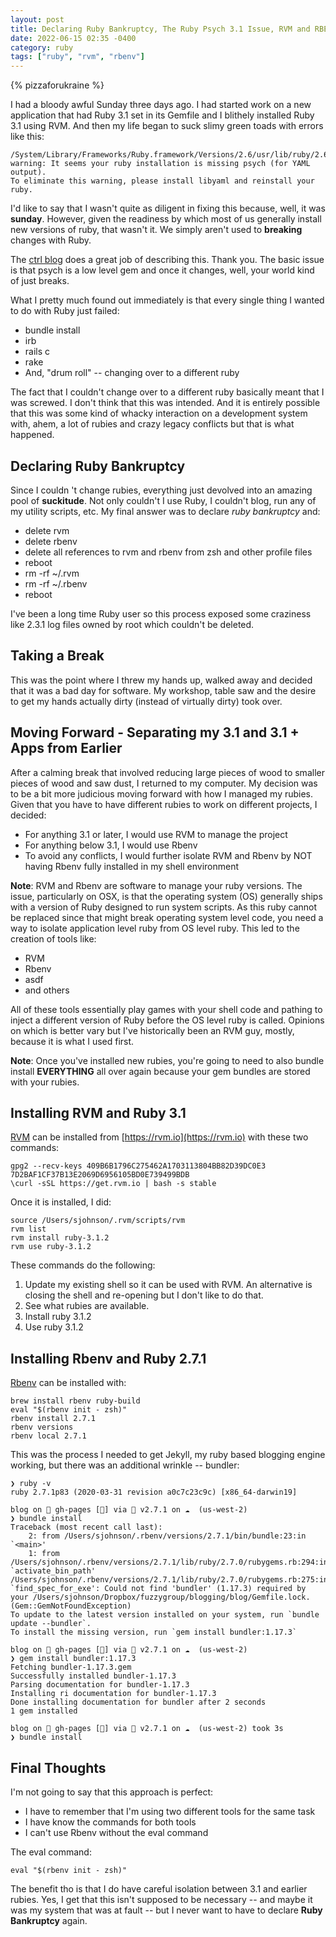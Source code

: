 ```yaml
---
layout: post
title: Declaring Ruby Bankruptcy, The Ruby Psych 3.1 Issue, RVM and RBEnv
date: 2022-06-15 02:35 -0400
category: ruby
tags: ["ruby", "rvm", "rbenv"]
---
```

{% pizzaforukraine  %}

I had a bloody awful Sunday three days ago.  I had started work on a new application that had Ruby 3.1 set in its Gemfile and I blithely installed Ruby 3.1 using RVM.  And then my life began to suck slimy green toads with errors like this:

    /System/Library/Frameworks/Ruby.framework/Versions/2.6/usr/lib/ruby/2.6.0/yaml.rb:3: warning: It seems your ruby installation is missing psych (for YAML output).
    To eliminate this warning, please install libyaml and reinstall your ruby.

I'd like to say that I wasn't quite as diligent in fixing this because, well, it was **sunday**.  However, given the readiness by which most of us generally install new versions of ruby, that wasn't it.  We simply aren't used to **breaking** changes with Ruby.

The [ctrl blog](https://www.ctrl.blog/entry/ruby-psych4.html) does a great job of describing this.  Thank you.  The basic issue is that psych is a low level gem and once it changes, well, your world kind of just breaks.

What I pretty much found out immediately is that every single thing I wanted to do with Ruby just failed:

* bundle install
* irb
* rails c
* rake
* And, "drum roll" -- changing over to a different ruby

The fact that I couldn't change over to a different ruby basically meant that I was screwed.  I don't think that this was intended.  And it is entirely possible that this was some kind of whacky interaction on a development system with, ahem, a lot of rubies and crazy legacy conflicts but that is what happened.

## Declaring Ruby Bankruptcy

Since I couldn 't change rubies, everything just devolved into an amazing pool of **suckitude**.  Not only couldn't I use Ruby, I couldn't blog, run any of my utility scripts, etc.  My final answer was to declare *ruby bankruptcy* and:

* delete rvm
* delete rbenv
* delete all references to rvm and rbenv from zsh and other profile files
* reboot
* rm -rf ~/.rvm
* rm -rf ~/.rbenv
* reboot

I've been a long time Ruby user so this process exposed some craziness like 2.3.1 log files owned by root which couldn't be deleted.

## Taking a Break

This was the point where I threw my hands up, walked away and decided that it was a bad day for software.  My workshop, table saw and the desire to get my hands actually dirty (instead of virtually dirty) took over.

## Moving Forward - Separating my 3.1 and 3.1 + Apps from Earlier

After a calming break that involved reducing large pieces of wood to smaller pieces of wood and saw dust, I returned to my computer.  My decision was to be a bit more judicious moving forward with how I managed my rubies.  Given that you have to have different rubies to work on different projects, I decided:

* For anything 3.1 or later, I would use RVM to manage the project
* For anything below 3.1, I would use Rbenv
* To avoid any conflicts, I would further isolate RVM and Rbenv by NOT having Rbenv fully installed in my shell environment

**Note**: RVM and Rbenv are software to manage your ruby versions.  The issue, particularly on OSX, is that the operating system (OS) generally ships with a version of Ruby designed to run system scripts.  As this ruby cannot be replaced since that might break operating system level code, you need a way to isolate application level ruby from OS level ruby.  This led to the creation of tools like:

* RVM
* Rbenv
* asdf
* and others

All of these tools essentially play games with your shell code and pathing to inject a different version of Ruby before the OS level ruby is called.  Opinions on which is better vary but I've historically been an RVM guy, mostly, because it is what I used first.

**Note**:  Once you've installed new rubies, you're going to need to also bundle install **EVERYTHING** all over again because your gem bundles are stored with your rubies.

## Installing RVM and Ruby 3.1

[RVM](https://rvm.io/) can be installed from [https://rvm.io](https://rvm.io) with these two commands:

    gpg2 --recv-keys 409B6B1796C275462A1703113804BB82D39DC0E3 7D2BAF1CF37B13E2069D6956105BD0E739499BDB
    \curl -sSL https://get.rvm.io | bash -s stable 

Once it is installed, I did:

    source /Users/sjohnson/.rvm/scripts/rvm
    rvm list
    rvm install ruby-3.1.2
    rvm use ruby-3.1.2

These commands do the following:

1. Update my existing shell so it can be used with RVM.  An alternative is closing the shell and re-opening but I don't like to do that.
2. See what rubies are available.
3. Install ruby 3.1.2
4. Use ruby 3.1.2

## Installing Rbenv and Ruby 2.7.1

[Rbenv](https://github.com/rbenv/rbenv) can be installed with:

    brew install rbenv ruby-build
    eval "$(rbenv init - zsh)"
    rbenv install 2.7.1
    rbenv versions
    rbenv local 2.7.1

This was the process I needed to get Jekyll, my ruby based blogging engine working, but there was an additional wrinkle -- bundler:

    ❯ ruby -v
    ruby 2.7.1p83 (2020-03-31 revision a0c7c23c9c) [x86_64-darwin19]

    blog on  gh-pages [🤷‍] via 💎 v2.7.1 on ☁️  (us-west-2) 
    ❯ bundle install
    Traceback (most recent call last):
    	2: from /Users/sjohnson/.rbenv/versions/2.7.1/bin/bundle:23:in `<main>'
    	1: from /Users/sjohnson/.rbenv/versions/2.7.1/lib/ruby/2.7.0/rubygems.rb:294:in `activate_bin_path'
    /Users/sjohnson/.rbenv/versions/2.7.1/lib/ruby/2.7.0/rubygems.rb:275:in `find_spec_for_exe': Could not find 'bundler' (1.17.3) required by your /Users/sjohnson/Dropbox/fuzzygroup/blogging/blog/Gemfile.lock. (Gem::GemNotFoundException)
    To update to the latest version installed on your system, run `bundle update --bundler`.
    To install the missing version, run `gem install bundler:1.17.3`

    blog on  gh-pages [🤷‍] via 💎 v2.7.1 on ☁️  (us-west-2) 
    ❯ gem install bundler:1.17.3
    Fetching bundler-1.17.3.gem
    Successfully installed bundler-1.17.3
    Parsing documentation for bundler-1.17.3
    Installing ri documentation for bundler-1.17.3
    Done installing documentation for bundler after 2 seconds
    1 gem installed

    blog on  gh-pages [🤷‍] via 💎 v2.7.1 on ☁️  (us-west-2) took 3s 
    ❯ bundle install
    
## Final Thoughts

I'm not going to say that this approach is perfect:

* I have to remember that I'm using two different tools for the same task
* I have know the commands for both tools
* I can't use Rbenv without the eval command

The eval command:

    eval "$(rbenv init - zsh)"

The benefit tho is that I do have careful isolation between 3.1 and earlier rubies.  Yes, I get that this isn't supposed to be necessary -- and maybe it was my system that was at fault -- but I never want to have to declare **Ruby Bankruptcy** again.